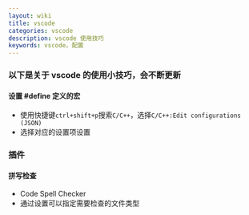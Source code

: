 ```yaml
---
layout: wiki
title: vscode
categories: vscode
description: vscode 使用技巧
keywords: vscode，配置
---
```


### 以下是关于 vscode 的使用小技巧，会不断更新

#### 设置 #define 定义的宏

- 使用快捷键`ctrl+shift+p`搜索`C/C++`，选择`C/C++:Edit configurations (JSON)`
- 选择对应的设置项设置

### 插件

#### 拼写检查

- Code Spell Checker
- 通过设置可以指定需要检查的文件类型
